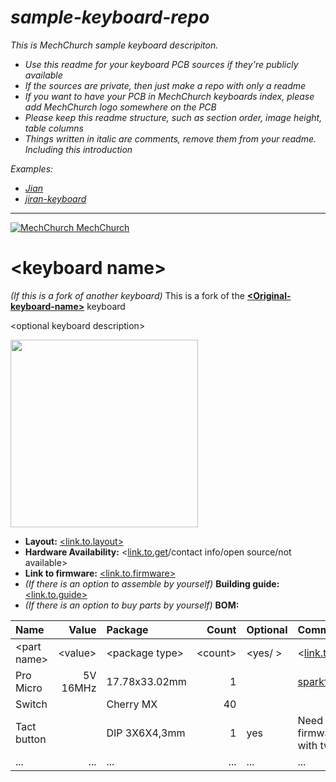 # _sample-keyboard-repo_
_This is MechChurch sample keyboard descripiton._

* _Use this readme for your keyboard PCB sources if they're publicly available_
* _If the sources are private, then just make a repo with only a readme_
* _If you want to have your PCB in MechChurch keyboards index, please add MechChurch logo somewhere on the PCB_
* _Please keep this readme structure, such as section order, image height, table columns_
* _Things written in italic are comments, remove them from your readme. Including this introduction_

_Examples:_
* _[Jian](https://github.com/KGOH/Jian-Info/blob/master/README.md)_
* _[jiran-keyboard](https://github.com/Ladniy/jiran-keyboard/blob/master/README.md)_
---

[![MechChurch](https://i.imgur.com/QHzKmkz.png) MechChurch](https://t.me/s/mechchurch)

# \<keyboard name> 

_(If this is a fork of another keyboard)_ This is a fork of the [__\<Original-keyboard-name>__](link.to.original.keyboard) keyboard

\<optional keyboard description>

<img src="https://i.imgur.com/wWjpgZU.png" data-canonical-src="Photo/Render/Layout" height="300"/>


* __Layout:__ [\<link.to.layout>](http://www.keyboard-layout-editor.com/#/gists/a40840a99de144a561b8c5759ac75534)
* __Hardware Availability:__ \<[link.to.get]()/contact info/open source/not available>
* __Link to firmware:__ [\<link.to.firmware>](https://github.com/qmk/qmk_firmware/tree/master/keyboards/2_milk)
* _(If there is an option to assemble by yourself)_ __Building guide:__  [\<link.to.guide>](place-guide-in-separate-file-in-the-same-repo)
* _(If there is an option to buy parts by yourself)_ __BOM:__

| Name           | Value         | Package           | Count        | Optional  | Comment                           |
| :------------- | ------------: | :---------------- | -----------: | :-------- | :-------------------------------- |
| \<part name>   | \<value>      | \<package type>   | \<count>     |  \<yes/  >| \<[link.to.source]()/function/etc>|
| Pro Micro      | 5V 16MHz      |     17.78x33.02mm | 1            |           | [sparkfun.com](https://www.sparkfun.com/products/12640) |
| Switch         |               | Cherry MX         | 40           |           |                                   |
| Tact button    |               | DIP 3X6X4,3mm     | 1            |     yes   | Need to reset pcb without firmware, you can do this with tweezers |
|            ... |           ... |               ... |         ...  |       ... |                               ... |
